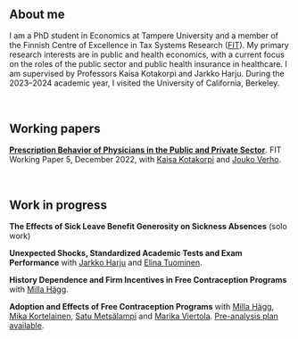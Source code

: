 <div style="margin-top:48px;"></div>

## About me

I am a PhD student in Economics at Tampere University and a member of the Finnish Centre of Excellence in Tax Systems Research ([FIT](https://verotutkimus.fi/en/home/)). My primary research interests are in public and health economics, with a current focus on the roles of the public sector and public health insurance in healthcare. I am supervised by Professors Kaisa Kotakorpi and Jarkko Harju. During the 2023–2024 academic year, I visited the University of California, Berkeley.

<br>
   
## Working papers

<ins>**[Prescription Behavior of Physicians in the Public and Private Sector](https://verotutkimus.fi/verotutkimus/wp-content/uploads/2022/12/FIT-WP5-Prescription-behavior-of-physicians-in-the-public-and-private-sector-201222-3.pdf)**</ins>. FIT Working Paper 5, December 2022, with [Kaisa Kotakorpi](https://sites.google.com/site/kotakorpi/home) and [Jouko Verho](https://sites.google.com/site/joukoverho/).

<br>

## Work in progress
**The Effects of Sick Leave Benefit Generosity on Sickness Absences** (solo work)

**Unexpected Shocks, Standardized Academic Tests and Exam Performance** with [Jarkko Harju](https://sites.google.com/view/jarkkoharju/home) and [Elina Tuominen](https://sites.google.com/view/elinatuominen/).

**History Dependence and Firm Incentives in Free Contraception Programs** with [Milla Hägg](https://millahagg.github.io/).

**Adoption and Effects of Free Contraception Programs** with [Milla Hägg](https://millahagg.github.io/), [Mika Kortelainen](https://sites.google.com/view/mikakorte/home), [Satu Metsälampi](https://satumetsa.github.io/) and [Marika Viertola](https://viertolam.github.io/). [Pre-analysis plan available](https://osf.io/bgxq4/). 
